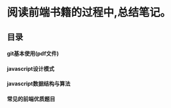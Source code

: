 # 阅读前端书籍的过程中,总结笔记。 

## 目录

#### git基本使用(pdf文件)
#### javascript设计模式
#### javascript数据结构与算法     
#### 常见的前端优质题目
